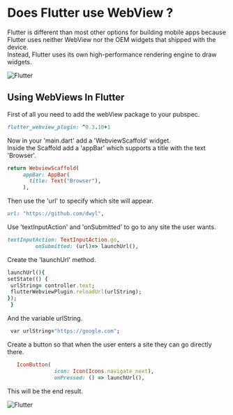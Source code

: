 # Does Flutter use WebView ?

Flutter is different than most other options for building mobile apps because Flutter uses neither WebView nor the OEM widgets that shipped with the device.<br />
 Instead, Flutter uses its own high-performance rendering engine to draw widgets. 
 
 ![Flutter](https://i.imgur.com/cQEIkxV.png)
 
 ## Using WebViews In Flutter 
 
 First of all you need to add the webView package to your pubspec.
 
 ```ruby
flutter_webview_plugin: ^0.3.10+1
```

Now in your 'main.dart' add a 'WebviewScaffold' widget.<br />
Inside the Scaffold add a 'appBar' which supports a title with the text 'Browser'.


 ```ruby
 return WebviewScaffold(
      appBar: AppBar(
        title: Text("Browser"),
      ),
```

Then use the 'url' to specify which site will appear.

 ```ruby
url: "https://github.com/dwyl",
```

Use 'textInputAction' and 'onSubmitted' to go to any site the user wants.

 ```ruby
 textInputAction: TextInputAction.go,
          onSubmitted: (url)=> launchUrl(),
```

Create the 'launchUrl' method.

 ```ruby
 launchUrl(){
setState(() {
  urlString= controller.text;
  flutterWebviewPlugin.reloadUrl(urlString);
});
  }
```

And the variable urlString.

 ```ruby
  var urlString="https://google.com";
```
Create a button so that when the user enters a site they can go directly there.

 ```ruby
    IconButton(
                icon: Icon(Icons.navigate_next),
                onPressed: () => launchUrl(),
```

This will be the end result.

 ![Flutter](https://i.imgur.com/nk3YDuh.png)
 
